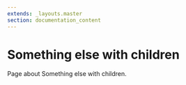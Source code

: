```yaml
---
extends: _layouts.master
section: documentation_content
---
```


# Something else with children

Page about Something else with children.
